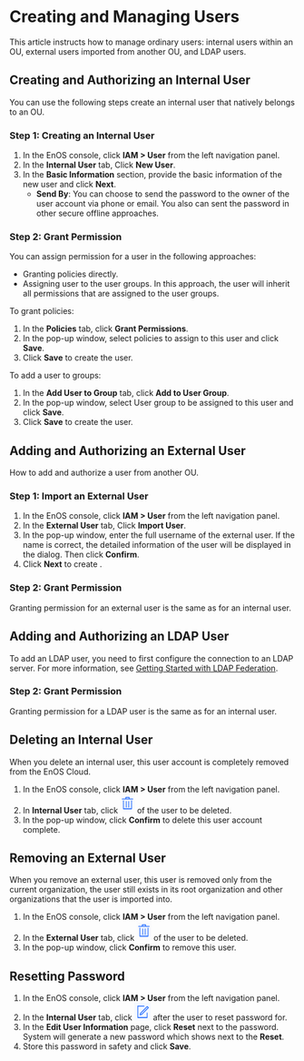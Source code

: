 # Creating and Managing Users

This article instructs how to manage ordinary users: internal users within an OU, external users imported from another OU, and LDAP users.

## Creating and Authorizing an Internal User
You can use the following steps create an internal user that natively belongs to an OU.

### Step 1: Creating an Internal User
1. In the EnOS console, click **IAM > User** from the left navigation panel.  
2. In the **Internal User** tab, Click **New User**.
3. In the **Basic Information** section, provide the basic information of the new user and click **Next**.
   - **Send By**: You can choose to send the password to the owner of the user account via phone or email. You also can sent the password in other secure offline approaches.

### Step 2: Grant Permission
You can assign permission for a user in the following approaches:
- Granting policies directly.
- Assigning user to the user groups. In this approach, the user will inherit all permissions that are assigned to the user groups.

To grant policies:
  1. In the **Policies** tab, click **Grant Permissions**.
  2. In the pop-up window, select policies to assign to this user and click **Save**.
  3. Click **Save** to create the user.

To add a user to groups:
 1. In the **Add User to Group** tab, click **Add to User Group**.
 2. In the pop-up window, select User group to be assigned to this user and click **Save**.
 2. Click **Save** to create the user.


## Adding and Authorizing an External User

How to add and authorize a user from another OU.

### Step 1: Import an External User
1. In the EnOS console, click **IAM > User** from the left navigation panel.  
2. In the **External User** tab, Click **Import User**.
3. In the pop-up window, enter the full username of the external user. If the name is correct, the detailed information of the user will be displayed in the dialog. Then click **Confirm**.
4. Click **Next** to create .


### Step 2: Grant Permission

Granting permission for an external user is the same as for an internal user.

## Adding and Authorizing an LDAP User

To add an LDAP user, you need to first configure the connection to an LDAP server. For more information, see [Getting Started with LDAP Federation](ldap/ldap_gettingstarted).

### Step 2: Grant Permission

Granting permission for a LDAP user is the same as for an internal user.


## Deleting an Internal User

When you delete an internal user, this user account is completely removed from the EnOS Cloud.

1. In the EnOS console, click **IAM > User** from the left navigation panel.  
2. In **Internal User** tab, click ![Image](media/delete.png) of the user to be deleted.
3. In the pop-up window, click **Confirm** to delete this user account complete.


## Removing an External User
When you remove an external user, this user is removed only from the current organization, the user still exists in its root organization and other organizations that the user is imported into.

1. In the EnOS console, click **IAM > User** from the left navigation panel.  
2. In the **External User** tab, click ![Image](media/delete.png) of the user to be deleted.
3. In the pop-up window, click **Confirm** to remove this user.

## Resetting Password

1. In the EnOS console, click **IAM > User** from the left navigation panel.  
2. In the **Internal User** tab, click ![Image](media/edit.png) after the user to reset password for.
3. In the **Edit User Information** page, click **Reset** next to the password. System will generate a new password which shows next to the **Reset**.
4. Store this password in safety and click **Save**.
